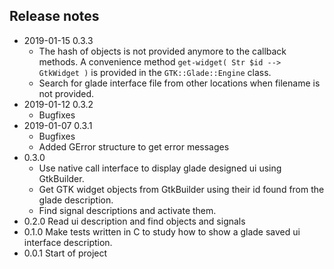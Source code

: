 ## Release notes

* 2019-01-15 0.3.3
  * The hash of objects is not provided anymore to the callback methods. A convenience method `get-widget( Str $id --> GtkWidget )` is provided in the `GTK::Glade::Engine` class.
  * Search for glade interface file from other locations when filename is not provided.
* 2019-01-12 0.3.2
  * Bugfixes
* 2019-01-07 0.3.1
  * Bugfixes
  * Added GError structure to get error messages
* 0.3.0
  * Use native call interface to display glade designed ui using GtkBuilder.
  * Get GTK widget objects from GtkBuilder using their id found from the glade description.
  * Find signal descriptions and activate them.
* 0.2.0 Read ui description and find objects and signals
* 0.1.0 Make tests written in C to study how to show a glade saved ui interface description.
* 0.0.1 Start of project
